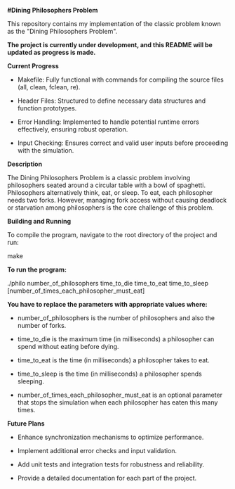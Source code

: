 **#Dining Philosophers Problem**

This repository contains my implementation of the classic problem known as the "Dining Philosophers Problem".

**The project is currently under development, and this README will be updated as progress is made.**

**Current Progress**

* Makefile: Fully functional with commands for compiling the source files (all, clean, fclean, re).

* Header Files: Structured to define necessary data structures and function prototypes.

* Error Handling: Implemented to handle potential runtime errors effectively, ensuring robust operation.

* Input Checking: Ensures correct and valid user inputs before proceeding with the simulation.

**Description**

The Dining Philosophers Problem is a classic problem involving philosophers seated around a circular table with a bowl of spaghetti. Philosophers alternatively think, eat, or sleep. To eat, each philosopher needs two forks. However, managing fork access without causing deadlock or starvation among philosophers is the core challenge of this problem.

**Building and Running**

To compile the program, navigate to the root directory of the project and run:

make

**To run the program:**

./philo number_of_philosophers time_to_die time_to_eat time_to_sleep [number_of_times_each_philosopher_must_eat]

**You have to replace the parameters with appropriate values where:**

* number_of_philosophers is the number of philosophers and also the number of forks.

* time_to_die is the maximum time (in milliseconds) a philosopher can spend without eating before dying.

* time_to_eat is the time (in milliseconds) a philosopher takes to eat.

* time_to_sleep is the time (in milliseconds) a philosopher spends sleeping.

* number_of_times_each_philosopher_must_eat is an optional parameter that stops the simulation when each philosopher has eaten this many times.


**Future Plans**

* Enhance synchronization mechanisms to optimize performance.

* Implement additional error checks and input validation.

* Add unit tests and integration tests for robustness and reliability.

* Provide a detailed documentation for each part of the project.
